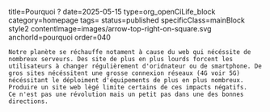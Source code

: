 title=Pourquoi ?
date=2025-05-15
type=org_openCiLife_block
category=homepage
tags=
status=published
specificClass=mainBlock style2
contentImage=images/arrow-top-right-on-square.svg
anchorId=pourquoi
order=040
~~~~~~
Notre planète se réchauffe notament à cause du web qui nécéssite de nombreux serveurs. Des site de plus en plus lourds forcent les utilisateurs à changer régulièrement d'oridnateur ou de smartphone. De gros sites nécéssitent une grosse connexion réseaux (4G voir 5G) nécéssitant le déploiment d'équipements de plus en plus nombreux.
Produire un site web lègé limite certains de ces impacts négatifs.
Ce n'est pas une révolution mais un petit pas dans une des bonnes directions.